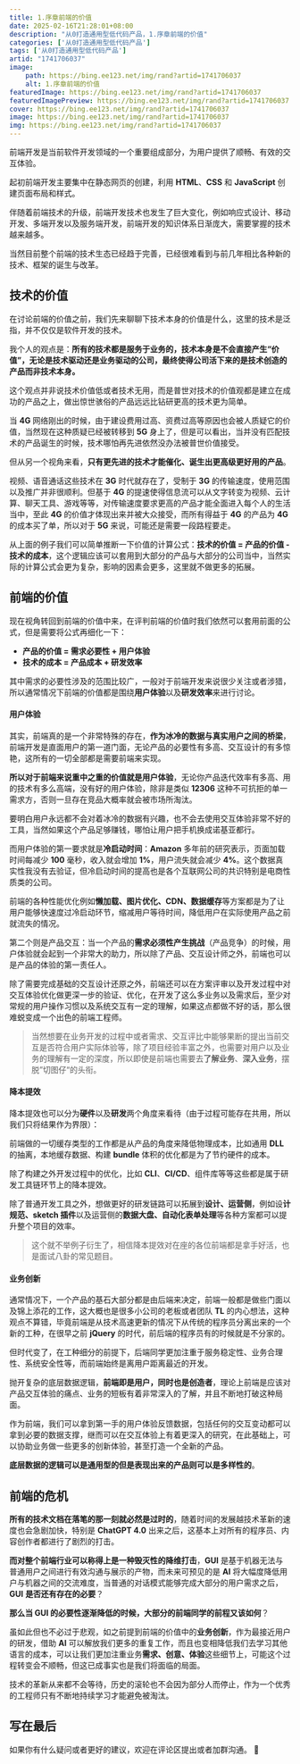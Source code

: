 ```yaml
---
title: 1.序章前端的价值
date: 2025-02-16T21:28:01+08:00
description: "从0打造通用型低代码产品，1.序章前端的价值"
categories: ['从0打造通用型低代码产品']
tags: ['从0打造通用型低代码产品']
artid: "1741706037"
image:
    path: https://bing.ee123.net/img/rand?artid=1741706037
    alt: 1.序章前端的价值
featuredImage: https://bing.ee123.net/img/rand?artid=1741706037
featuredImagePreview: https://bing.ee123.net/img/rand?artid=1741706037
cover: https://bing.ee123.net/img/rand?artid=1741706037
image: https://bing.ee123.net/img/rand?artid=1741706037
img: https://bing.ee123.net/img/rand?artid=1741706037
---
```


前端开发是当前软件开发领域的一个重要组成部分，为用户提供了顺畅、有效的交互体验。

起初前端开发主要集中在静态网页的创建，利用 **HTML**、**CSS** 和 **JavaScript** 创建页面布局和样式。

伴随着前端技术的升级，前端开发技术也发生了巨大变化，例如响应式设计、移动开发、多端开发以及服务端开发，前端开发的知识体系日渐庞大，需要掌握的技术越来越多。

当然目前整个前端的技术生态已经趋于完善，已经很难看到与前几年相比各种新的技术、框架的诞生与改革。

## 技术的价值

在讨论前端的价值之前，我们先来聊聊下技术本身的价值是什么，这里的技术是泛指，并不仅仅是软件开发的技术。

我个人的观点是：**所有的技术都是服务于业务的，技术本身是不会直接产生“价值”，无论是技术驱动还是业务驱动的公司，最终使得公司活下来的是技术创造的产品而非技术本身。**

这个观点并非说技术价值低或者技术无用，而是普世对技术的价值观都是建立在成功的产品之上，做出惊世骇俗的产品远远比钻研更高的技术更为简单。

当 **4G** 网络刚出的时候，由于建设费用过高、资费过高等原因也会被人质疑它的价值，当然现在这种质疑已经被转移到 **5G** 身上了，但是可以看出，当并没有匹配技术的产品诞生的时候，技术哪怕再先进依然没办法被普世价值接受。

但从另一个视角来看，**只有更先进的技术才能催化、诞生出更高级更好用的产品**。

视频、语音通话这些技术在 **3G** 时代就存在了，受制于 **3G** 的传输速度，使用范围以及推广并非很顺利。但基于 **4G** 的提速使得信息流可以从文字转变为视频、云计算、聊天工具、游戏等等，对传输速度要求更高的产品才能全面进入每个人的生活当中，至此 **4G** 的价值才体现出来并被大众接受，而所有得益于 **4G** 的产品为 **4G** 的成本买了单，所以对于 **5G** 来说，可能还是需要一段路程要走。

从上面的例子我们可以简单推断一下价值的计算公式：**技术的价值 = 产品的价值 - 技术的成本**，这个逻辑应该可以套用到大部分的产品与大部分的公司当中，当然实际的计算公式会更为复杂，影响的因素会更多，这里就不做更多的拓展。

## 前端的价值

现在视角转回到前端的价值中来，在评判前端的价值时我们依然可以套用前面的公式，但是需要将公式再细化一下：
- **产品的价值 = 需求必要性 + 用户体验**
- **技术的成本 = 产品成本 + 研发效率**

其中需求的必要性涉及的范围比较广，一般对于前端开发来说很少关注或者涉猎，所以通常情况下前端的价值都是围绕**用户体验**以及**研发效率**来进行讨论。

#### 用户体验

其实，前端真的是一个非常特殊的存在，**作为冰冷的数据与真实用户之间的桥梁**，前端开发是直面用户的第一道门面，无论产品的必要性有多高、交互设计的有多惊艳，这所有的一切全部都是需要前端来实现。

**所以对于前端来说重中之重的价值就是用户体验**，无论你产品迭代效率有多高、用的技术有多么高端，没有好的用户体验，除非是类似 **12306** 这种不可抗拒的单一需求方，否则一旦存在竞品大概率就会被市场所淘汰。

要明白用户永远都不会对着冰冷的数据有兴趣，也不会去使用交互体验非常不好的工具，当然如果这个产品足够赚钱，哪怕让用户把手机换成诺基亚都行。

而用户体验的第一要求就是**冷启动时间**：**Amazon** 多年前的研究表示，页面加载时间每减少 **100** 毫秒，收入就会增加 **1%**，用户流失就会减少 **4%**。这个数据真实性我没有去验证，但冷启动时间的提高也是各个互联网公司的共识特别是电商性质类的公司。

前端的各种性能优化例如**懒加载、图片优化、CDN、数据缓存**等方案都是为了让用户能够快速度过冷启动环节，缩减用户等待时间，降低用户在实际使用产品之前就流失的情况。

第二个则是产品交互：当一个产品的**需求必须性产生挑战**（产品竞争）的时候，用户体验就会起到一个非常大的助力，所以除了产品、交互设计师之外，前端也可以是产品的体验的第一责任人。

除了需要完成基础的交互设计还原之外，前端还可以在方案评审以及开发过程中对交互体验优化做更深一步的验证、优化，在开发了这么多业务以及需求后，至少对常规的用户操作习惯以及系统交互有一定的理解，如果这点都做不好的话，那么很难蜕变成一个出色的前端工程师。

> 当然想要在业务开发的过程中或者需求、交互评比中能够果断的提出当前交互是否符合用户实际体验等，除了项目经验丰富之外，也需要对用户以及业务的理解有一定的深度，所以即使是前端也需要去**了解业务**、**深入业务**，摆脱”切图仔“的头衔。

#### 降本提效

降本提效也可以分为**硬件**以及**研发**两个角度来看待（由于过程可能存在共用，所以我们只将结果作为界限）：

前端做的一切缓存类型的工作都是从产品的角度来降低物理成本，比如通用 **DLL** 的抽离，本地缓存数据、构建 **bundle** 体积的优化都是为了节约硬件的成本。

除了构建之外开发过程中的优化，比如 **CLI**、**CI/CD**、组件库等等这些都是属于研发工具链环节上的降本提效。

除了普通开发工具之外，想做更好的研发链路可以拓展到**设计、运营侧**，例如设**计规范、sketch 插件**以及运营侧的**数据大盘、自动化表单处理**等各种方案都可以提升整个项目的效率。

> 这个就不举例子衍生了，相信降本提效对在座的各位前端都是拿手好活，也是面试八卦的常见题目。

#### 业务创新

通常情况下，一个产品的基石大部分都是由后端来决定，前端一般都是做些门面以及锦上添花的工作，这大概也是很多小公司的老板或者团队 **TL** 的内心想法，这种观点不算错，毕竟前端是从技术高速更新的情况下从传统的程序员分离出来的一个新的工种，在很早之前 **jQuery** 的时代，前后端的程序员有的时候就是不分家的。

但时代变了，在工种细分的前提下，后端同学更加注重于服务稳定性、业务合理性、系统安全性等，而前端始终是离用户距离最近的开发。

抛开复杂的底层数据逻辑，**前端即是用户，同时也是创造者**，理论上前端是应该对产品交互体验的痛点、业务的短板有着非常深入的了解，并且不断地打破这种局面。

作为前端，我们可以拿到第一手的用户体验反馈数据，包括任何的交互变动都可以拿到必要的数据支撑，继而可以在交互体验上有着更深入的研究，在此基础上，可以协助业务做一些更多的创新体验，甚至打造一个全新的产品。

**底层数据的逻辑可以是通用型的但是表现出来的产品则可以是多样性的**。

## 前端的危机

**所有的技术文档在落笔的那一刻就必然是过时的**，随着时间的发展越技术革新的速度也会急剧加快，特别是 **ChatGPT 4.0** 出来之后，这基本上对所有的程序员、内容创作者都进行了剧烈的打击。

**而对整个前端行业可以称得上是一种毁灭性的降维打击**，**GUI** 是基于机器无法与普通用户之间进行有效沟通与展示的产物，而未来可预见的是 **AI** 将大幅度降低用户与机器之间的交流难度，当普通的对话模式能够完成大部分的用户需求之后，**GUI** **是否还有存在的必要**？

**那么当 **GUI** 的必要性逐渐降低的时候，大部分的前端同学的前程又该如何**？

虽如此但也不必过于悲观，如之前提到前端的价值中的**业务创新**，作为最接近用户的研发，借助 **AI** 可以解放我们更多的重复工作，而且也变相降低我们去学习其他语言的成本，可以让我们更加注重业务**需求、创意、体验**这些细节上，可能这个过程转变会不顺畅，但这已成事实也是我们将面临的局面。

技术的革新从来都不会等待，历史的滚轮也不会因为部分人而停止，作为一个优秀的工程师只有不断地持续学习才能避免被淘汰。

## 写在最后

如果你有什么疑问或者更好的建议，欢迎在评论区提出或者加群沟通。 👏
